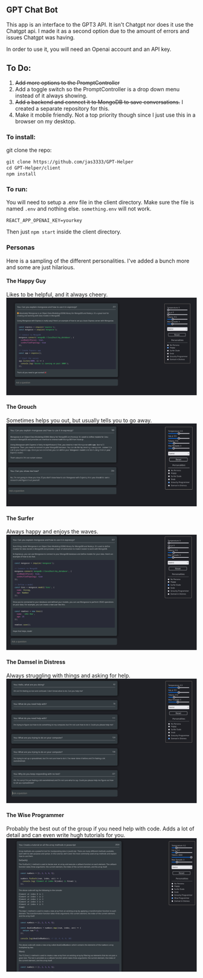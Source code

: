 ## GPT Chat Bot

This app is an interface to the GPT3 API. It isn't Chatgpt nor does it use the Chatgpt api.
I made it as a second option due to the amount of errors and issues Chatgpt was having.

In order to use it, you will need an Openai account and an API key.

## To Do:

1. ~~Add more options to the PromptController~~
2. Add a toggle switch so the PromptController is a drop down menu instead of it always showing.
3. ~~Add a backend and connect it to MongoDB to save conversations.~~
   I created a separate repository for this.
4. Make it mobile friendly. Not a top priority though since I just use this in a browser on my desktop.

### To install:

git clone the repo:

```
git clone https://github.com/jas3333/GPT-Helper
cd GPT-Helper/client
npm install
```

### To run:

You will need to setup a .env file in the client directory. Make sure the file is named `.env` and nothing else.
`something.env` will not work.

```
REACT_APP_OPENAI_KEY=yourkey
```

Then just `npm start` inside the client directory.

### Personas

Here is a sampling of the different personalities. I've added a bunch more and some are just hilarious.

#### The Happy Guy

Likes to be helpful, and it always cheery.
![](images/happy.png)

#### The Grouch

Sometimes helps you out, but usually tells you to go away.
![](images/grouch.png)

#### The Surfer

Always happy and enjoys the waves.
![](images/surfer.png)

#### The Damsel in Distress

Always struggling with things and asking for help.
![](images/damsel.png)

#### The Wise Programmer

Probably the best out of the group if you need help with code. Adds a lot of detail and can even write hugh tutorials for you.
![](images/wise.png)
